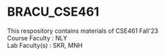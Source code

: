 # BRACU_CSE461
<html>
  <body>
  This respository contains materials of CSE461 Fall'23 <br/>
  Course Faculty : NLY <br/>
  Lab Faculty(s) : SKR, MNH
  </body>
</html>


